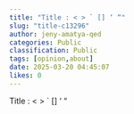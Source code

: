 ```yaml
---
title: "Title : < > ` [] ‘ “"
slug: "title-c13296"
author: jeny-amatya-qed
categories: Public
classification: Public
tags: [opinion,about]
date: 2025-03-20 04:45:07 
likes: 0
---
```


Title : < > ` [] ‘ “